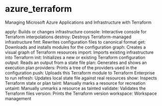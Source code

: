 # azure_terraform
Managing Microsoft Azure Applications and Infrastructure with Terraform

apply: Builds or changes infrastructure
console: Interactive console for Terraform interpolations
destroy: Destroys Terraform-managed infrastructure
fmt: Rewrites configuration files to canonical format
get: Downloads and installs modules for the configuration
graph: Creates a visual graph of Terraform resources
import: Imports existing infrastructure into Terraform
init: Initializes a new or existing Terraform configuration
output: Reads an output from a state file
plan: Generates and shows an execution plan
providers: Prints a tree of the providers used in the configuration
push: Uploads this Terraform module to Terraform Enterprise to run
refresh: Updates local state file against real resources
show: Inspects Terraform state or plan
taint: Manually marks a resource for recreation
untaint: Manually unmarks a resource as tainted
validate: Validates the Terraform files
version: Prints the Terraform version
workspace: Workspace management
